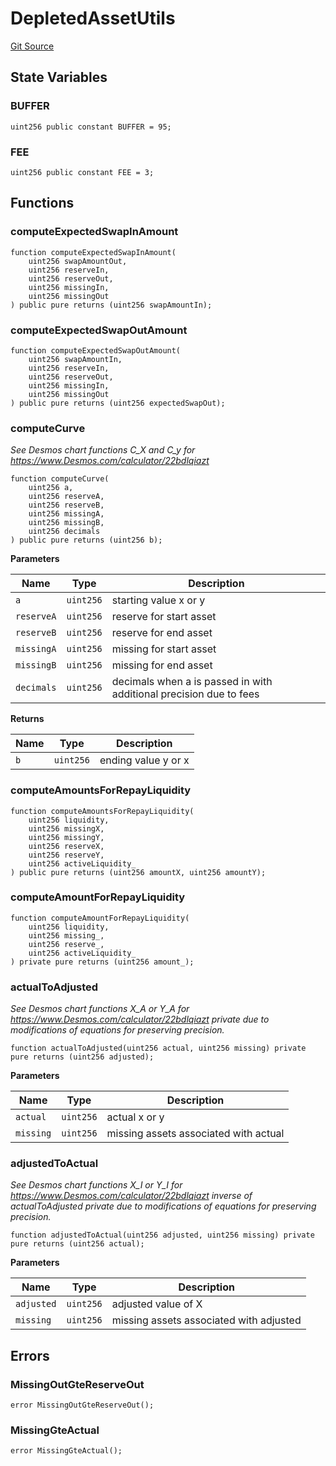 # DepletedAssetUtils
[Git Source](https://github.com/Ammalgam-Protocol/core-v1/blob/55eccbeef5b0ef289c29a5edda7e20c492c25998/contracts/utils/DepletedAssetUtils.sol)


## State Variables
### BUFFER

```solidity
uint256 public constant BUFFER = 95;
```


### FEE

```solidity
uint256 public constant FEE = 3;
```


## Functions
### computeExpectedSwapInAmount


```solidity
function computeExpectedSwapInAmount(
    uint256 swapAmountOut,
    uint256 reserveIn,
    uint256 reserveOut,
    uint256 missingIn,
    uint256 missingOut
) public pure returns (uint256 swapAmountIn);
```

### computeExpectedSwapOutAmount


```solidity
function computeExpectedSwapOutAmount(
    uint256 swapAmountIn,
    uint256 reserveIn,
    uint256 reserveOut,
    uint256 missingIn,
    uint256 missingOut
) public pure returns (uint256 expectedSwapOut);
```

### computeCurve

*See Desmos chart functions C_X and C_y for https://www.Desmos.com/calculator/22bdlqiazt*


```solidity
function computeCurve(
    uint256 a,
    uint256 reserveA,
    uint256 reserveB,
    uint256 missingA,
    uint256 missingB,
    uint256 decimals
) public pure returns (uint256 b);
```
**Parameters**

|Name|Type|Description|
|----|----|-----------|
|`a`|`uint256`|        starting value x or y|
|`reserveA`|`uint256`| reserve for start asset|
|`reserveB`|`uint256`| reserve for end asset|
|`missingA`|`uint256`| missing for start asset|
|`missingB`|`uint256`| missing for end asset|
|`decimals`|`uint256`| decimals when a is passed in with additional precision due to fees|

**Returns**

|Name|Type|Description|
|----|----|-----------|
|`b`|`uint256`|       ending value y or x|


### computeAmountsForRepayLiquidity


```solidity
function computeAmountsForRepayLiquidity(
    uint256 liquidity,
    uint256 missingX,
    uint256 missingY,
    uint256 reserveX,
    uint256 reserveY,
    uint256 activeLiquidity_
) public pure returns (uint256 amountX, uint256 amountY);
```

### computeAmountForRepayLiquidity


```solidity
function computeAmountForRepayLiquidity(
    uint256 liquidity,
    uint256 missing_,
    uint256 reserve_,
    uint256 activeLiquidity_
) private pure returns (uint256 amount_);
```

### actualToAdjusted

*See Desmos chart functions X_A or Y_A for https://www.Desmos.com/calculator/22bdlqiazt
private due to modifications of equations for preserving precision.*


```solidity
function actualToAdjusted(uint256 actual, uint256 missing) private pure returns (uint256 adjusted);
```
**Parameters**

|Name|Type|Description|
|----|----|-----------|
|`actual`|`uint256`|actual x or y|
|`missing`|`uint256`|missing assets associated with actual|


### adjustedToActual

*See Desmos chart functions X_I or Y_I for https://www.Desmos.com/calculator/22bdlqiazt inverse of actualToAdjusted
private due to modifications of equations for preserving precision.*


```solidity
function adjustedToActual(uint256 adjusted, uint256 missing) private pure returns (uint256 actual);
```
**Parameters**

|Name|Type|Description|
|----|----|-----------|
|`adjusted`|`uint256`|adjusted value of X|
|`missing`|`uint256`|missing assets associated with adjusted|


## Errors
### MissingOutGteReserveOut

```solidity
error MissingOutGteReserveOut();
```

### MissingGteActual

```solidity
error MissingGteActual();
```

